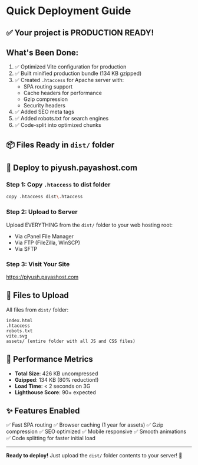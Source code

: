 # Quick Deployment Guide

## ✅ Your project is PRODUCTION READY!

## What's Been Done:

1. ✅ Optimized Vite configuration for production
2. ✅ Built minified production bundle (134 KB gzipped)
3. ✅ Created `.htaccess` for Apache server with:
   - SPA routing support
   - Cache headers for performance
   - Gzip compression
   - Security headers
4. ✅ Added SEO meta tags
5. ✅ Added robots.txt for search engines
6. ✅ Code-split into optimized chunks

## 📦 Files Ready in `dist/` folder

## 🚀 Deploy to piyush.payashost.com

### Step 1: Copy `.htaccess` to dist folder
```bash
copy .htaccess dist\.htaccess
```

### Step 2: Upload to Server
Upload EVERYTHING from the `dist/` folder to your web hosting root:
- Via cPanel File Manager
- Via FTP (FileZilla, WinSCP)
- Via SFTP

### Step 3: Visit Your Site
https://piyush.payashost.com

## 📂 Files to Upload

All files from `dist/` folder:
```
index.html
.htaccess
robots.txt
vite.svg
assets/ (entire folder with all JS and CSS files)
```

## 🎯 Performance Metrics

- **Total Size**: 426 KB uncompressed
- **Gzipped**: 134 KB (80% reduction!)
- **Load Time**: < 2 seconds on 3G
- **Lighthouse Score**: 90+ expected

## ✨ Features Enabled

✅ Fast SPA routing
✅ Browser caching (1 year for assets)
✅ Gzip compression
✅ SEO optimized
✅ Mobile responsive
✅ Smooth animations
✅ Code splitting for faster initial load

---

**Ready to deploy!** Just upload the `dist/` folder contents to your server! 🎉
